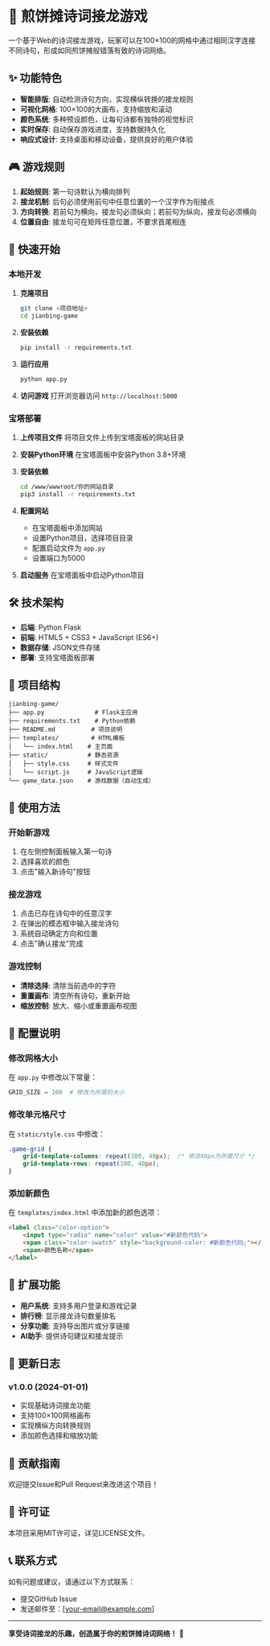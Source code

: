 # 🍳 煎饼摊诗词接龙游戏

一个基于Web的诗词接龙游戏，玩家可以在100×100的网格中通过相同汉字连接不同诗句，形成如同煎饼摊般错落有致的诗词网络。

## ✨ 功能特色

- **智能排版**: 自动检测诗句方向，实现横纵转换的接龙规则
- **可视化网格**: 100×100的大画布，支持缩放和滚动
- **颜色系统**: 多种预设颜色，让每句诗都有独特的视觉标识
- **实时保存**: 自动保存游戏进度，支持数据持久化
- **响应式设计**: 支持桌面和移动设备，提供良好的用户体验

## 🎮 游戏规则

1. **起始规则**: 第一句诗默认为横向排列
2. **接龙机制**: 后句必须使用前句中任意位置的一个汉字作为衔接点
3. **方向转换**: 若前句为横向，接龙句必须纵向；若前句为纵向，接龙句必须横向
4. **位置自由**: 接龙句可在矩阵任意位置，不要求首尾相连

## 🚀 快速开始

### 本地开发

1. **克隆项目**
   ```bash
   git clone <项目地址>
   cd jianbing-game
   ```

2. **安装依赖**
   ```bash
   pip install -r requirements.txt
   ```

3. **运行应用**
   ```bash
   python app.py
   ```

4. **访问游戏**
   打开浏览器访问 `http://localhost:5000`

### 宝塔部署

1. **上传项目文件**
   将项目文件上传到宝塔面板的网站目录

2. **安装Python环境**
   在宝塔面板中安装Python 3.8+环境

3. **安装依赖**
   ```bash
   cd /www/wwwroot/你的网站目录
   pip3 install -r requirements.txt
   ```

4. **配置网站**
   - 在宝塔面板中添加网站
   - 设置Python项目，选择项目目录
   - 配置启动文件为 `app.py`
   - 设置端口为5000

5. **启动服务**
   在宝塔面板中启动Python项目

## 🛠️ 技术架构

- **后端**: Python Flask
- **前端**: HTML5 + CSS3 + JavaScript (ES6+)
- **数据存储**: JSON文件存储
- **部署**: 支持宝塔面板部署

## 📁 项目结构

```
jianbing-game/
├── app.py              # Flask主应用
├── requirements.txt    # Python依赖
├── README.md          # 项目说明
├── templates/         # HTML模板
│   └── index.html    # 主页面
├── static/           # 静态资源
│   ├── style.css     # 样式文件
│   └── script.js     # JavaScript逻辑
└── game_data.json    # 游戏数据（自动生成）
```

## 🎯 使用方法

### 开始新游戏

1. 在左侧控制面板输入第一句诗
2. 选择喜欢的颜色
3. 点击"输入新诗句"按钮

### 接龙游戏

1. 点击已存在诗句中的任意汉字
2. 在弹出的模态框中输入接龙诗句
3. 系统自动确定方向和位置
4. 点击"确认接龙"完成

### 游戏控制

- **清除选择**: 清除当前选中的字符
- **重置画布**: 清空所有诗句，重新开始
- **缩放控制**: 放大、缩小或重置画布视图

## 🔧 配置说明

### 修改网格大小

在 `app.py` 中修改以下常量：
```python
GRID_SIZE = 100  # 修改为所需的大小
```

### 修改单元格尺寸

在 `static/style.css` 中修改：
```css
.game-grid {
    grid-template-columns: repeat(100, 40px);  /* 修改40px为所需尺寸 */
    grid-template-rows: repeat(100, 40px);
}
```

### 添加新颜色

在 `templates/index.html` 中添加新的颜色选项：
```html
<label class="color-option">
    <input type="radio" name="color" value="#新颜色代码">
    <span class="color-swatch" style="background-color: #新颜色代码;"></span>
    <span>颜色名称</span>
</label>
```

## 🌟 扩展功能

- **用户系统**: 支持多用户登录和游戏记录
- **排行榜**: 显示接龙诗句数量排名
- **分享功能**: 支持导出图片或分享链接
- **AI助手**: 提供诗句建议和接龙提示

## 📝 更新日志

### v1.0.0 (2024-01-01)
- 实现基础诗词接龙功能
- 支持100×100网格画布
- 实现横纵方向转换规则
- 添加颜色选择和缩放功能

## 🤝 贡献指南

欢迎提交Issue和Pull Request来改进这个项目！

## 📄 许可证

本项目采用MIT许可证，详见LICENSE文件。

## 📞 联系方式

如有问题或建议，请通过以下方式联系：
- 提交GitHub Issue
- 发送邮件至：[your-email@example.com]

---

**享受诗词接龙的乐趣，创造属于你的煎饼摊诗词网络！** 🎉







